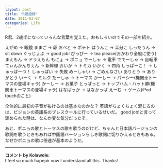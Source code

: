 ```yaml
---
layout: post
title: "R君語録"
date: 2011-03-07
categories: Life
---
```

R君、2歳半になっていろんな言葉を覚えた。おもしろいのでその一部を紹介。

 えがめ → 眼鏡
 ままご → 卵
 おぺと → ポテト
 はうんこ → 半分こ
 しっだうん → sit down
 ぐっじょぶ → good job!
 ぴっぴー → tea please(おかわり全般に使う)
 まえもん → ドラえもん
 もにょ → ポニョ
 でーしゃ → 電車
 ででーしゃ → 自転車
 てぃんかんちぇん → 新幹線
 おいか → トミカ
 いかく → 四角
 しっぱーこ！ → しゅっぱーつ！
 しゅっぱい → 失敗
 めーしゃい → ごめんなさい
 ありとう → ありがとう
 いーく → ミルク
 たーしゅ → トーマス
 かーしー → パーシー(機関車トーマスの登場キャラ)
 かーしー → お菓子
 とっぱっと → トップハム・ハット卿(機関車トーマスの登場キャラ)
 はなぱっか → はなかっぱ
 えーむ → ゲーム(iPod touchのこと)

全体的に最初の子音が抜けるのは基本なのかな？
英語がちょくちょく混じるのは、ピジョンの英語系のプレスクールに行っているせいだ。
good job!と言って褒められた時は、なんか変な気分だったぞ。

あと、ポニョの歌とトーマスの歌を歌うのだけど、ちゃんと日本語バージョンの歌詞を歌うときもあれば中国語バージョンらしき歌詞に切りかえるときもある。
なぜかポニョの歌は倍速が基本のようだ。



---

**コメント by Kolawole:**  
I feel so much hapepir now I understand all this. Thanks!
